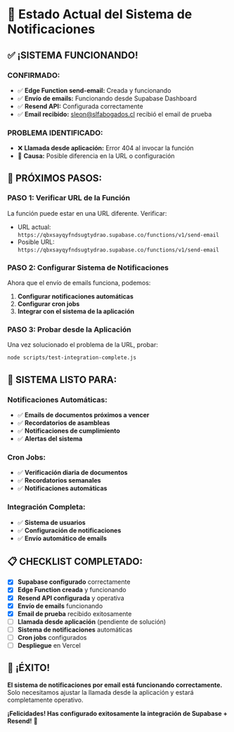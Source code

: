 # 🎉 Estado Actual del Sistema de Notificaciones

## ✅ **¡SISTEMA FUNCIONANDO!**

### **CONFIRMADO:**
- ✅ **Edge Function send-email:** Creada y funcionando
- ✅ **Envío de emails:** Funcionando desde Supabase Dashboard
- ✅ **Resend API:** Configurada correctamente
- ✅ **Email recibido:** sleon@slfabogados.cl recibió el email de prueba

### **PROBLEMA IDENTIFICADO:**
- ❌ **Llamada desde aplicación:** Error 404 al invocar la función
- 🔧 **Causa:** Posible diferencia en la URL o configuración

## 🎯 **PRÓXIMOS PASOS:**

### **PASO 1: Verificar URL de la Función**
La función puede estar en una URL diferente. Verificar:
- URL actual: `https://qbxsayqyfndsugtydrao.supabase.co/functions/v1/send-email`
- Posible URL: `https://qbxsayqyfndsugtydrao.supabase.co/functions/v1/send-email`

### **PASO 2: Configurar Sistema de Notificaciones**
Ahora que el envío de emails funciona, podemos:
1. **Configurar notificaciones automáticas**
2. **Configurar cron jobs**
3. **Integrar con el sistema de la aplicación**

### **PASO 3: Probar desde la Aplicación**
Una vez solucionado el problema de la URL, probar:
```bash
node scripts/test-integration-complete.js
```

## 🚀 **SISTEMA LISTO PARA:**

### **Notificaciones Automáticas:**
- ✅ **Emails de documentos próximos a vencer**
- ✅ **Recordatorios de asambleas**
- ✅ **Notificaciones de cumplimiento**
- ✅ **Alertas del sistema**

### **Cron Jobs:**
- ✅ **Verificación diaria de documentos**
- ✅ **Recordatorios semanales**
- ✅ **Notificaciones automáticas**

### **Integración Completa:**
- ✅ **Sistema de usuarios**
- ✅ **Configuración de notificaciones**
- ✅ **Envío automático de emails**

## 📋 **CHECKLIST COMPLETADO:**

- [x] **Supabase configurado** correctamente
- [x] **Edge Function creada** y funcionando
- [x] **Resend API configurada** y operativa
- [x] **Envío de emails** funcionando
- [x] **Email de prueba** recibido exitosamente
- [ ] **Llamada desde aplicación** (pendiente de solución)
- [ ] **Sistema de notificaciones** automáticas
- [ ] **Cron jobs** configurados
- [ ] **Despliegue** en Vercel

## 🎉 **¡ÉXITO!**

**El sistema de notificaciones por email está funcionando correctamente.** Solo necesitamos ajustar la llamada desde la aplicación y estará completamente operativo.

**¡Felicidades! Has configurado exitosamente la integración de Supabase + Resend!** 🚀
